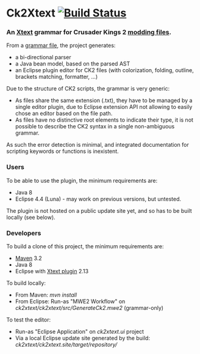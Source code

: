 # Ck2Xtext [![Build Status](https://travis-ci.org/rquinio/ck2xtext.svg)](https://travis-ci.org/rquinio/ck2xtext)

### An [Xtext](https://www.eclipse.org/Xtext/) grammar for Crusader Kings 2 [modding files](http://www.ckiiwiki.com/Modding).

From a [grammar file](ck2xtext/src/Ck2.xtext), the project generates:

- a bi-directional parser
- a Java bean model, based on the parsed AST
- an Eclipse plugin editor for CK2 files (with colorization, folding, outline, brackets matching, formatter, ...)

Due to the structure of CK2 scripts, the grammar is very generic:

- As files share the same extension (.txt), they have to be managed by a single editor plugin, due to Eclipse extension API not allowing to easily chose an editor based on the file path.
- As files have no distinctive root elements to indicate their type, it is not possible to describe the CK2 syntax in a single non-ambiguous grammar.

As such the error detection is minimal, and integrated documentation for scripting keywords or functions is inexistent.

### Users

To be able to use the plugin, the minimum requirements are: 

- Java 8
- Eclipse 4.4 (Luna) - may work on previous versions, but untested.

The plugin is not hosted on a public update site yet, and so has to be built locally (see below).

### Developers

To build a clone of this project, the minimum requirements are: 

- [Maven](https://maven.apache.org) 3.2
- Java 8
- Eclipse with [Xtext plugin](https://www.eclipse.org/Xtext/download.html) 2.13

To build locally: 

- From Maven: *mvn install*
- From Eclipse: Run-as "MWE2 Workflow" on *ck2xtext/ck2xtext/src/GenerateCk2.mwe2* (grammar-only)

To test the editor:

- Run-as "Eclipse Application" on *ck2xtext.ui* project
- Via a local Eclipse update site generated by the build: *ck2xtext/ck2xtext.site/target/repository/*